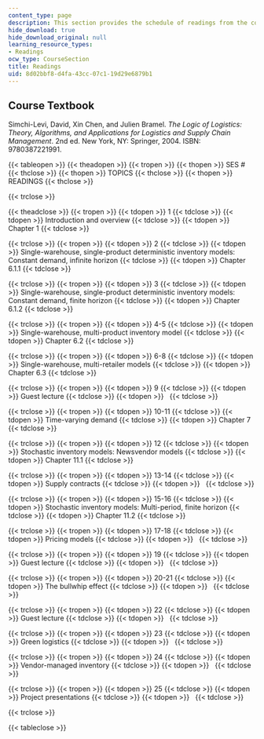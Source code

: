 ```yaml
---
content_type: page
description: This section provides the schedule of readings from the course textbook.
hide_download: true
hide_download_original: null
learning_resource_types:
- Readings
ocw_type: CourseSection
title: Readings
uid: 8d02bbf8-d4fa-43cc-07c1-19d29e6879b1
---
```


Course Textbook
---------------

Simchi-Levi, David, Xin Chen, and Julien Bramel. _The Logic of Logistics: Theory, Algorithms, and Applications for Logistics and Supply Chain Management_. 2nd ed. New York, NY: Springer, 2004. ISBN: 9780387221991.

{{< tableopen >}}
{{< theadopen >}}
{{< tropen >}}
{{< thopen >}}
SES #
{{< thclose >}}
{{< thopen >}}
TOPICS
{{< thclose >}}
{{< thopen >}}
READINGS
{{< thclose >}}

{{< trclose >}}

{{< theadclose >}}
{{< tropen >}}
{{< tdopen >}}
1
{{< tdclose >}}
{{< tdopen >}}
Introduction and overview
{{< tdclose >}}
{{< tdopen >}}
Chapter 1
{{< tdclose >}}

{{< trclose >}}
{{< tropen >}}
{{< tdopen >}}
2
{{< tdclose >}}
{{< tdopen >}}
Single-warehouse, single-product deterministic inventory models: Constant demand, infinite horizon
{{< tdclose >}}
{{< tdopen >}}
Chapter 6.1.1
{{< tdclose >}}

{{< trclose >}}
{{< tropen >}}
{{< tdopen >}}
3
{{< tdclose >}}
{{< tdopen >}}
Single-warehouse, single-product deterministic inventory models: Constant demand, finite horizon
{{< tdclose >}}
{{< tdopen >}}
Chapter 6.1.2
{{< tdclose >}}

{{< trclose >}}
{{< tropen >}}
{{< tdopen >}}
4-5
{{< tdclose >}}
{{< tdopen >}}
Single-warehouse, multi-product inventory model
{{< tdclose >}}
{{< tdopen >}}
Chapter 6.2
{{< tdclose >}}

{{< trclose >}}
{{< tropen >}}
{{< tdopen >}}
6-8
{{< tdclose >}}
{{< tdopen >}}
Single-warehouse, multi-retailer models
{{< tdclose >}}
{{< tdopen >}}
Chapter 6.3
{{< tdclose >}}

{{< trclose >}}
{{< tropen >}}
{{< tdopen >}}
9
{{< tdclose >}}
{{< tdopen >}}
Guest lecture
{{< tdclose >}}
{{< tdopen >}}
 
{{< tdclose >}}

{{< trclose >}}
{{< tropen >}}
{{< tdopen >}}
10-11
{{< tdclose >}}
{{< tdopen >}}
Time-varying demand
{{< tdclose >}}
{{< tdopen >}}
Chapter 7
{{< tdclose >}}

{{< trclose >}}
{{< tropen >}}
{{< tdopen >}}
12
{{< tdclose >}}
{{< tdopen >}}
Stochastic inventory models: Newsvendor models
{{< tdclose >}}
{{< tdopen >}}
Chapter 11.1
{{< tdclose >}}

{{< trclose >}}
{{< tropen >}}
{{< tdopen >}}
13-14
{{< tdclose >}}
{{< tdopen >}}
Supply contracts
{{< tdclose >}}
{{< tdopen >}}
 
{{< tdclose >}}

{{< trclose >}}
{{< tropen >}}
{{< tdopen >}}
15-16
{{< tdclose >}}
{{< tdopen >}}
Stochastic inventory models: Multi-period, finite horizon
{{< tdclose >}}
{{< tdopen >}}
Chapter 11.2
{{< tdclose >}}

{{< trclose >}}
{{< tropen >}}
{{< tdopen >}}
17-18
{{< tdclose >}}
{{< tdopen >}}
Pricing models
{{< tdclose >}}
{{< tdopen >}}
 
{{< tdclose >}}

{{< trclose >}}
{{< tropen >}}
{{< tdopen >}}
19
{{< tdclose >}}
{{< tdopen >}}
Guest lecture
{{< tdclose >}}
{{< tdopen >}}
 
{{< tdclose >}}

{{< trclose >}}
{{< tropen >}}
{{< tdopen >}}
20-21
{{< tdclose >}}
{{< tdopen >}}
The bullwhip effect
{{< tdclose >}}
{{< tdopen >}}
 
{{< tdclose >}}

{{< trclose >}}
{{< tropen >}}
{{< tdopen >}}
22
{{< tdclose >}}
{{< tdopen >}}
Guest lecture
{{< tdclose >}}
{{< tdopen >}}
 
{{< tdclose >}}

{{< trclose >}}
{{< tropen >}}
{{< tdopen >}}
23
{{< tdclose >}}
{{< tdopen >}}
Green logistics
{{< tdclose >}}
{{< tdopen >}}
 
{{< tdclose >}}

{{< trclose >}}
{{< tropen >}}
{{< tdopen >}}
24
{{< tdclose >}}
{{< tdopen >}}
Vendor-managed inventory
{{< tdclose >}}
{{< tdopen >}}
 
{{< tdclose >}}

{{< trclose >}}
{{< tropen >}}
{{< tdopen >}}
25
{{< tdclose >}}
{{< tdopen >}}
Project presentations
{{< tdclose >}}
{{< tdopen >}}
 
{{< tdclose >}}

{{< trclose >}}

{{< tableclose >}}